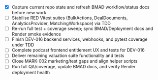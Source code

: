 - [x] Capture current repo state and refresh BMAD workflow/status docs before new work
- [ ] Stabilise RED Vitest suites (BulkActions, DealDocuments, AnalyticsProvider, MatchingWorkspace) via TDD
- [ ] Re-run full test + coverage sweep; sync BMAD/Deployment docs and Render smoke evidence
- [ ] Finish DEV-016 backend services, webhooks, and pytest coverage under TDD
- [ ] Complete podcast frontend entitlement UX and tests for DEV-016
- [ ] Deliver remaining valuation suite functionality and tests
- [ ] Close MARK-002 marketing/test gaps and align helper scripts
- [ ] Run full QA/coverage, update BMAD docs, and verify Render deployment health
